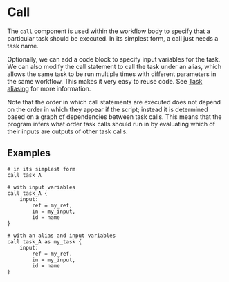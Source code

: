 # Call

The `call` component is used within the workflow body to specify that a particular task should be executed. In its simplest form, a call just needs a task name.

Optionally, we can add a code block to specify input variables for the task. We can also modify the call statement to call the task under an alias, which allows the same task to be run multiple times with different parameters in the same workflow. This makes it very easy to reuse code. See [Task aliasing](task_aliasing.md) for more information.

Note that the order in which call statements are executed does not depend on the order in which they appear if the script; instead it is determined based on a graph of dependencies between task calls. This means that the program infers what order task calls should run in by evaluating which of their inputs are outputs of other task calls. 

## Examples

```wdl
# in its simplest form
call task_A

# with input variables
call task_A {
    input: 
        ref = my_ref,
        in = my_input,
        id = name
}

# with an alias and input variables
call task_A as my_task {
    input:
        ref = my_ref,
        in = my_input,
        id = name
}
```